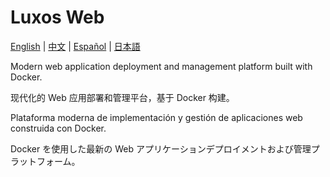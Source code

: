 # Luxos Web

[English](docs/README_EN.md) | [中文](docs/README_CN.md) | [Español](docs/README_ES.md) | [日本語](docs/README_JP.md)

Modern web application deployment and management platform built with Docker.

现代化的 Web 应用部署和管理平台，基于 Docker 构建。

Plataforma moderna de implementación y gestión de aplicaciones web construida con Docker.

Docker を使用した最新の Web アプリケーションデプロイメントおよび管理プラットフォーム。